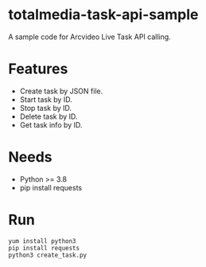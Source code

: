 # totalmedia-task-api-sample
A sample code for Arcvideo Live Task API calling.

# Features
- Create task by JSON file.
- Start task by ID.
- Stop task by ID.
- Delete task by ID.
- Get task info by ID.

# Needs
- Python >= 3.8
- pip install requests

# Run
```
yum install python3
pip install requests
python3 create_task.py
```
